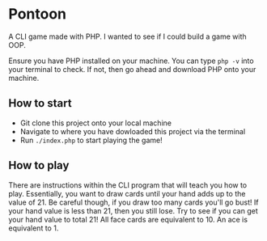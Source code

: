 # Pontoon
A CLI game made with PHP. I wanted to see if I could build a game with OOP.

Ensure you have PHP installed on your machine. You can type ```php -v``` into your terminal to check. If not, then go ahead and download PHP onto your machine.

## How to start
- Git clone this project onto your local machine
- Navigate to where you have dowloaded this project via the terminal
- Run ```./index.php``` to start playing the game!

## How to play
There are instructions within the CLI program that will teach you how to play. Essentially, you want to draw cards until your hand adds up to the value of 21.
Be careful though, if you draw too many cards you'll go bust! If your hand value is less than 21, then you still lose. Try to see if you can get your hand value to total 21!
All face cards are equivalent to 10. An ace is equivalent to 1. 
